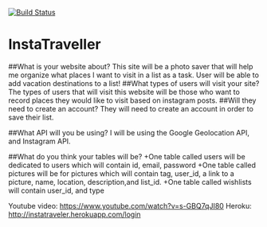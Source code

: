 [![Build Status](https://travis-ci.org/plrodrig/itp405-final-project.svg?branch=master)](https://travis-ci.org/plrodrig/itp405-final-project)
# InstaTraveller

##What is your website about?
	This site will be a photo saver that will help me organize what places I want to visit in a list as a task. User will be able to add vacation destinations to a list!
##What types of users will visit your site?
  The types of users that will visit this website will be those who want to record places they would like to visit based on instagram posts.
##Will they need to create an account?
  They will need to create an account in order to save their list.

##What API will you be using?
I will be using the Google Geolocation API, and Instagram API.

##What do you think your tables will be?
+One table called users will be dedicated to users which will contain id, email, password
+One table called pictures will be for pictures which will contain tag, user_id, a link to a picture, name, location,
description,and list_id.
+One table called wishlists will  contain user_id, and type


Youtube video: https://www.youtube.com/watch?v=s-GBQ7qJI80
Heroku: http://instatraveler.herokuapp.com/login
